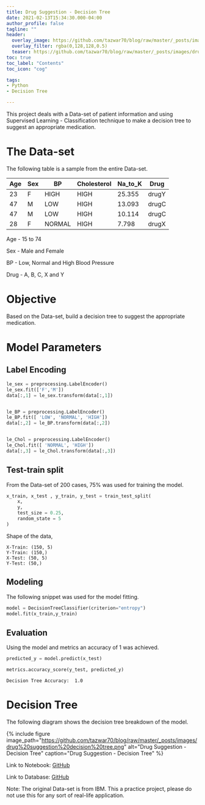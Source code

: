 ```yaml
---
title: Drug Suggestion - Decision Tree
date: 2021-02-13T15:34:30.000-04:00
author_profile: false
tagline: ""
header:
  overlay_image: https://github.com/tazwar70/blog/raw/master/_posts/images/drug%20suggestion%20decision%20tree.png
  overlay_filter: rgba(0,128,128,0.5)
  teaser: https://github.com/tazwar70/blog/raw/master/_posts/images/drug%20suggestion%20decision%20tree.png
toc: true
toc_label: "Contents"
toc_icon: "cog"

tags:
- Python
- Decision Tree

---
```


This project deals with a Data-set of patient information and using Supervised Learning - Classification technique to make a decision tree to suggest an appropriate medication.

# The Data-set

The following table is a sample from the entire Data-set.

| Age | Sex | BP     | Cholesterol | Na_to_K | Drug  |
|-----|-----|--------|-------------|---------|-------|
| 23  | F   | HIGH   | HIGH        | 25.355  | drugY |
| 47  | M   | LOW    | HIGH        | 13.093  | drugC |
| 47  | M   | LOW    | HIGH        | 10.114  | drugC |
| 28  | F   | NORMAL | HIGH        | 7.798   | drugX |

Age - 15 to 74

Sex - Male and Female

BP - Low, Normal and High Blood Pressure

Drug - A, B, C, X and Y

# Objective

Based on the Data-set, build a decision tree to suggest the appropriate medication.

# Model Parameters

## Label Encoding

```python
le_sex = preprocessing.LabelEncoder()
le_sex.fit(['F','M'])
data[:,1] = le_sex.transform(data[:,1]) 


le_BP = preprocessing.LabelEncoder()
le_BP.fit([ 'LOW', 'NORMAL', 'HIGH'])
data[:,2] = le_BP.transform(data[:,2])


le_Chol = preprocessing.LabelEncoder()
le_Chol.fit([ 'NORMAL', 'HIGH'])
data[:,3] = le_Chol.transform(data[:,3])
```

## Test-train split

From the Data-set of 200 cases, 75% was used for training the model.

```python
x_train, x_test , y_train, y_test = train_test_split(
    x,
    y,
    test_size = 0.25,
    random_state = 5
)
```

Shape of the data,

    X-Train: (150, 5)
    Y-Train: (150,)
    X-Test: (50, 5)
    Y-Test: (50,)

## Modeling

The following snippet was used for the model fitting.

```python
model = DecisionTreeClassifier(criterion="entropy")
model.fit(x_train,y_train)
```

## Evaluation

Using the model and metrics an accuracy of 1 was achieved.

```python
predicted_y = model.predict(x_test)

metrics.accuracy_score(y_test, predicted_y)
```

    Decision Tree Accuracy:  1.0


# Decision Tree

The following diagram shows the decision tree breakdown of the model.

{% 
include figure 
image_path="https://github.com/tazwar70/blog/raw/master/_posts/images/drug%20suggestion%20decision%20tree.png" 
alt="Drug Suggestion - Decision Tree" 
caption="Drug Suggestion - Decision Tree" 
%}



Link to Notebook: [GitHub](https://github.com/tazwar70/Drug-Suggestion)

Link to Database: [GitHub](https://github.com/tazwar70/Databases/blob/main/drug_stats.csv)

Note: The original Data-set is from IBM. This a practice project, please do not use this for any sort of real-life application.